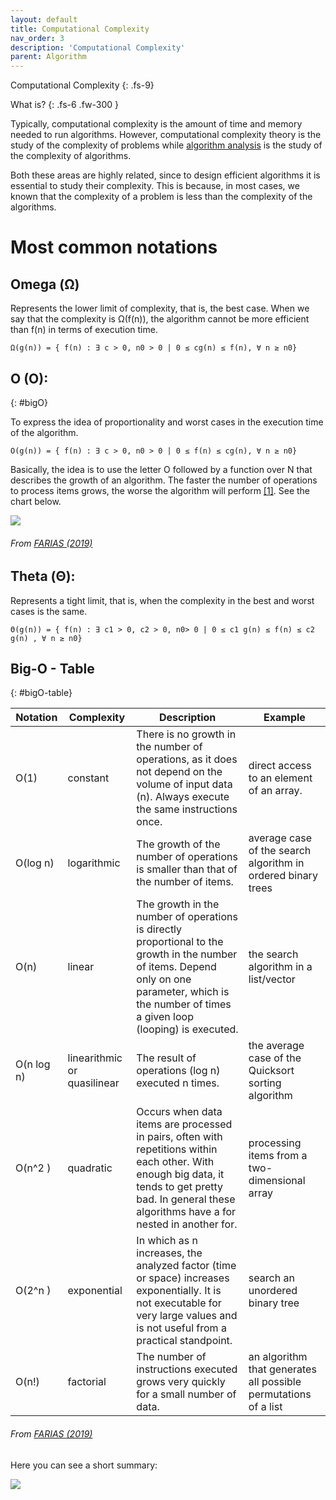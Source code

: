 ```yaml
---
layout: default
title: Computational Complexity
nav_order: 3
description: 'Computational Complexity'
parent: Algorithm
---
```


Computational Complexity
{: .fs-9}

What is?
{: .fs-6 .fw-300  }

Typically, computational complexity is the amount of time and memory needed to run algorithms. However, computational complexity theory is the study of the complexity of problems while [algorithm analysis](#analysis) is the study of the complexity of algorithms.

Both these areas are highly related, since to design efficient algorithms it is essential to study their complexity. This is because, in most cases, we known that the complexity of a problem is less than the complexity of the algorithms.

# Most common notations

## Omega (Ω) 

Represents the lower limit of complexity, that is, the best case. When we say that the complexity is Ω(f(n)), the algorithm cannot be more efficient than f(n) in terms of execution time. 

`Ω(g(n)) = { f(n) : ∃ c > 0, n0 > 0 | 0 ≤ cg(n) ≤ f(n), ∀ n ≥ n0}`

## O (O):
{: #bigO}

To express the idea of proportionality and worst cases in the execution time of the algorithm.

`O(g(n)) = { f(n) : ∃ c > 0, n0 > 0 | 0 ≤ f(n) ≤ cg(n), ∀ n ≥ n0}`

Basically, the idea is to use the letter O followed by a function over N that describes the growth of an algorithm. The faster the number of operations to process items grows, the worse the algorithm will perform [[1]](#ref1).  See the chart below.

<a href="{{ site.baseurl }}/assets/images/bigo_graph.png" data-toggle="lightbox">
    <img src="{{ site.baseurl }}/assets/images/bigo_graph.png" class="img-fluid" />
</a>

###### From [FARIAS (2019)](#ref1)

## Theta (Θ): 

Represents a tight limit, that is, when the complexity in the best and worst cases is the same.

`Θ(g(n)) = { f(n) : ∃ c1 > 0, c2 > 0, n0> 0 | 0 ≤ c1 g(n) ≤ f(n) ≤ c2 g(n) , ∀ n ≥ n0}`

## Big-O - Table
{: #bigO-table}

| Notation   | Complexity                  | Description | Example |
| ---------- | --------------------------- |  ---------- |------- | 
| O(1)       | constant                    | There is no growth in the number of operations, as it does not depend on the volume of input data (n). Always execute the same instructions once. | direct access to an element of an array. |
| O(log n)   | logarithmic                 | The growth of the number of operations is smaller than that of the number of items. | average case of the search algorithm in ordered binary trees |
| O(n)       | linear                      | The growth in the number of operations is directly proportional to the growth in the number of items. Depend only on one parameter, which is the number of times a given loop (looping) is executed.| the search algorithm in a list/vector |
| O(n log n) | linearithmic or quasilinear | The result of operations (log n) executed n times.| the average case of the Quicksort sorting algorithm |
| O(n^2 )    | quadratic                   | Occurs when data items are processed in pairs, often with repetitions within each other. With enough big data, it tends to get pretty bad. In general these algorithms have a for nested in another for. | processing items from a two-dimensional array |
| O(2^n )    | exponential                 | In which as n increases, the analyzed factor (time or space) increases exponentially. It is not executable for very large values and is not useful from a practical standpoint. | search an unordered binary tree |
| O(n!)      | factorial                   | The number of instructions executed grows very quickly for a small number of data. | an algorithm that generates all possible permutations of a list |

###### From [FARIAS (2019)](#ref1)

Here you can see a short summary:

<a href="{{ site.baseurl }}/assets/images/bigo_resume.jpg" data-toggle="lightbox">
    <img src="{{ site.baseurl }}/assets/images/bigo_resume.jpg" class="img-fluid" />
</a>

